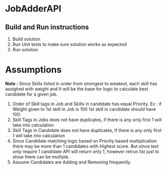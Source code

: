 # JobAdderAPI

## Build and Run instructions
1. Build solution
2. Run Unit tests to make sure solution works as expected
3. Run solution

# Assumptions

**Note :** Since Skills listed in order from strongest to weakest, each skill has assighed with weight and It will be the base for logic to calculate best candidate for a given job.

1. Order of Skill tags in Job and Skills in candidate has equal Priority. Ex : if Weight given to 1st skill in Job is 100 1st skill in candidate should have 100.
2. Skill Tags in Jobs does not have duplicates, if there is any only first 1 will take into calculation
3. Skill Tags in Candidate does not have duplicates, if there is any only first 1 will take into calculation
4. Since Candidate matching logic based on Priority based multiplication there may be more than 1 candidates with Highest score. But since test only require 1 candidate API will return only 1, however retrun list just to show there can be multiple.
5. Assume Candidates are Adding and Removing frequently.


